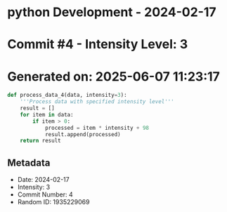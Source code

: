 ﻿# python Development - 2024-02-17
# Commit #4 - Intensity Level: 3
# Generated on: 2025-06-07 11:23:17
```python
def process_data_4(data, intensity=3):
    '''Process data with specified intensity level'''
    result = []
    for item in data:
        if item > 0:
            processed = item * intensity + 98
            result.append(processed)
    return result
```
## Metadata
- Date: 2024-02-17
- Intensity: 3
- Commit Number: 4
- Random ID: 1935229069
